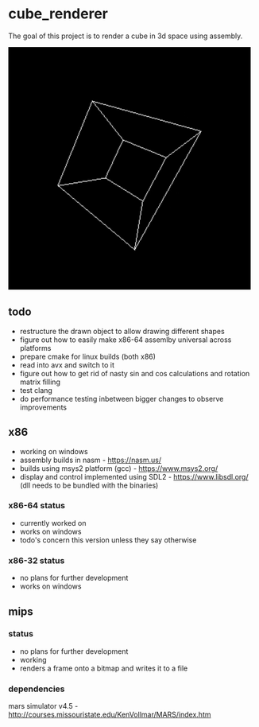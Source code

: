 # cube_renderer

The goal of this project is to render a cube in 3d space using assembly. 

![gif](resources/gif_1.gif)

## todo

- restructure the drawn object to allow drawing different shapes 
- figure out how to easily make x86-64 assemlby universal across platforms
- prepare cmake for linux builds (both x86)
- read into avx and switch to it
- figure out how to get rid of nasty sin and cos calculations and rotation matrix filling 
- test clang
- do performance testing inbetween bigger changes to observe improvements

## x86

- working on windows
- assembly builds in nasm - https://nasm.us/
- builds using msys2 platform (gcc) - https://www.msys2.org/
- display and control implemented using SDL2 - https://www.libsdl.org/ (dll needs to be bundled with the binaries)

### x86-64 status

- currently worked on
- works on windows 
- todo's concern this version unless they say otherwise

### x86-32 status

- no plans for further development
- works on windows

## mips

### status

- no plans for further development
- working
- renders a frame onto a bitmap and writes it to a file

### dependencies

mars simulator v4.5 - http://courses.missouristate.edu/KenVollmar/MARS/index.htm
